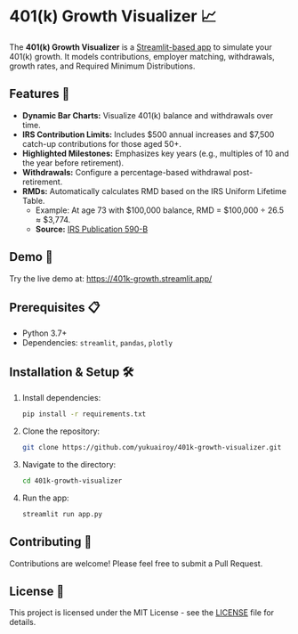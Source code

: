 # 401(k) Growth Visualizer 📈

The **401(k) Growth Visualizer** is a [Streamlit-based app](https://401k-growth.streamlit.app/) to simulate your 401(k) growth. It models contributions, employer matching, withdrawals, growth rates, and Required Minimum Distributions.

## Features 🌟
- **Dynamic Bar Charts:** Visualize 401(k) balance and withdrawals over time.
- **IRS Contribution Limits:** Includes $500 annual increases and $7,500 catch-up contributions for those aged 50+.
- **Highlighted Milestones:** Emphasizes key years (e.g., multiples of 10 and the year before retirement).
- **Withdrawals:** Configure a percentage-based withdrawal post-retirement.
- **RMDs:** Automatically calculates RMD based on the IRS Uniform Lifetime Table.  
  - Example: At age 73 with $100,000 balance, RMD = $100,000 ÷ 26.5 ≈ $3,774.
  - **Source:** [IRS Publication 590-B](https://www.irs.gov/pub/irs-pdf/p590b.pdf)

## Demo 🎥
Try the live demo at: https://401k-growth.streamlit.app/

## Prerequisites 📋
- Python 3.7+
- Dependencies: `streamlit`, `pandas`, `plotly`

## Installation & Setup 🛠️
1. Install dependencies:
   ```bash
   pip install -r requirements.txt
   ```
2. Clone the repository:
   ```bash
   git clone https://github.com/yukuairoy/401k-growth-visualizer.git
   ```
3. Navigate to the directory:
   ```bash
   cd 401k-growth-visualizer
   ```
4. Run the app:
   ```bash
   streamlit run app.py
   ```

## Contributing 🤝
Contributions are welcome! Please feel free to submit a Pull Request.

## License 📄
This project is licensed under the MIT License - see the [LICENSE](LICENSE) file for details.